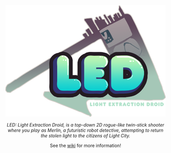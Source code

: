<div align="center">

<img width="512px" src="assets/logo.png" />

<i>LED: Light Extraction Droid, is a top-down 2D rogue-like twin-stick shooter where you play as Merlin, a futuristic robot detective, attempting to return the stolen light to the citizens of Light City.</i>

See the [wiki](https://github.com/JarrydWorland/2021_Capstone_GP2_Team/wiki) for more information!

</div>

